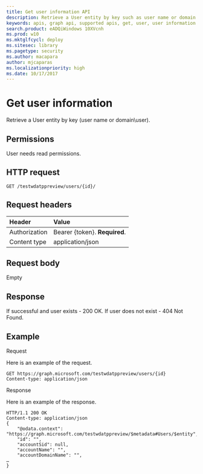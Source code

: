 ```yaml
---
title: Get user information API
description: Retrieve a User entity by key such as user name or domain.
keywords: apis, graph api, supported apis, get, user, user information
search.product: eADQiWindows 10XVcnh
ms.prod: w10
ms.mktglfcycl: deploy
ms.sitesec: library
ms.pagetype: security
ms.author: macapara
author: mjcaparas
ms.localizationpriority: high
ms.date: 10/17/2017
---
```


# Get user information 
Retrieve a User entity by key (user name or domain\user).

## Permissions
User needs read permissions.

## HTTP request
```
GET /testwdatppreview/users/{id}/
```

## Request headers

Header | Value 
:---|:---
Authorization | Bearer {token}. **Required**.
Content type | application/json


## Request body
Empty

## Response
If successful and user exists - 200 OK.
If user does not exist - 404 Not Found.


## Example

Request

Here is an example of the request.

```
GET https://graph.microsoft.com/testwdatppreview/users/{id}
Content-type: application/json
```

Response

Here is an example of the response.


```
HTTP/1.1 200 OK
Content-type: application/json
{
    "@odata.context": "https://graph.microsoft.com/testwdatppreview/$metadata#Users/$entity",
    "id": "",
    "accountSid": null,
    "accountName": "",
    "accountDomainName": "",
…
}
```
